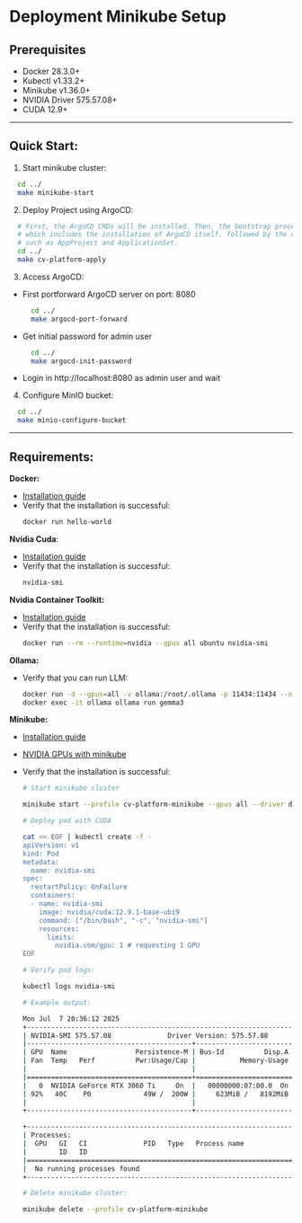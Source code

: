 # Deployment Minikube Setup

## Prerequisites

- Docker 28.3.0+
- Kubectl v1.33.2+
- Minikube v1.36.0+
- NVIDIA Driver 575.57.08+
- CUDA 12.9+

---

## Quick Start:

1) Start minikube cluster:

```bash
  cd ../
  make minikube-start
```

2) Deploy Project using ArgoCD:

```bash
  # First, the ArgoCD CRDs will be installed. Then, the bootstrap process will be deployed,
  # which includes the installation of ArgoCD itself, followed by the creation of all necessary resources,
  # such as AppProject and ApplicationSet.
  cd ../
  make cv-platform-apply
```

3) Access ArgoCD:

- First portforward ArgoCD server on port: 8080
  ```bash
    cd ../
    make argocd-port-forward
  ```

- Get initial password for admin user
  ```bash
    cd ../
    make argocd-init-password
  ```

- Login in http://localhost:8080 as admin user and wait

4) Configure MinIO bucket:

  ```bash
    cd ../
    make minio-configure-bucket
  ```

---

## Requirements:

**Docker:**

- [Installation guide](https://docs.docker.com/engine/install/ubuntu/)
- Verify that the installation is successful:
  ```bash
  docker run hello-world
  ```

**Nvidia Cuda**:

- [Installation guide](https://docs.nvidia.com/cuda/cuda-installation-guide-linux/)
- Verify that the installation is successful:
  ```bash
  nvidia-smi
  ```

**Nvidia Container Toolkit:**

- [Installation guide](https://docs.nvidia.com/datacenter/cloud-native/container-toolkit/latest/install-guide.html)
- Verify that the installation is successful:
  ```bash
  docker run --rm --runtime=nvidia --gpus all ubuntu nvidia-smi
  ```

**Ollama:**

- Verify that you can run LLM:
  ```bash
  docker run -d --gpus=all -v ollama:/root/.ollama -p 11434:11434 --name ollama ollama/ollama
  docker exec -it ollama ollama run gemma3
  ```

**Minikube:**

- [Installation guide](https://minikube.sigs.k8s.io/docs/start/?arch=%2Flinux%2Fx86-64%2Fstable%2Fbinary+download)
- [NVIDIA GPUs with minikube](https://minikube.sigs.k8s.io/docs/tutorials/nvidia/#docker)
- Verify that the installation is successful:

  ```bash
  # Start minikube cluster

  minikube start --profile cv-platform-minikube --gpus all --driver docker --container-runtime docker
  ```

  ```bash
  # Deploy pod with CUDA

  cat << EOF | kubectl create -f -
  apiVersion: v1
  kind: Pod
  metadata:
    name: nvidia-smi
  spec:
    restartPolicy: OnFailure
    containers:
    - name: nvidia-smi
      image: nvidia/cuda:12.9.1-base-ubi9
      command: ["/bin/bash", "-c", "nvidia-smi"]
      resources:
        limits:
          nvidia.com/gpu: 1 # requesting 1 GPU
  EOF
  ```

  ```bash
  # Verify pod logs:

  kubectl logs nvidia-smi
  ```

  ```bash
  # Example output:

  Mon Jul  7 20:36:12 2025
  +-----------------------------------------------------------------------------------------+
  | NVIDIA-SMI 575.57.08              Driver Version: 575.57.08      CUDA Version: 12.9     |
  |-----------------------------------------+------------------------+----------------------+
  | GPU  Name                 Persistence-M | Bus-Id          Disp.A | Volatile Uncorr. ECC |
  | Fan  Temp   Perf          Pwr:Usage/Cap |           Memory-Usage | GPU-Util  Compute M. |
  |                                         |                        |               MIG M. |
  |=========================================+========================+======================|
  |   0  NVIDIA GeForce RTX 3060 Ti     On  |   00000000:07:00.0  On |                  N/A |
  | 92%   40C    P0             49W /  200W |     623MiB /   8192MiB |      7%      Default |
  |                                         |                        |                  N/A |
  +-----------------------------------------+------------------------+----------------------+

  +-----------------------------------------------------------------------------------------+
  | Processes:                                                                              |
  |  GPU   GI   CI              PID   Type   Process name                        GPU Memory |
  |        ID   ID                                                               Usage      |
  |=========================================================================================|
  |  No running processes found                                                             |
  +-----------------------------------------------------------------------------------------+
  ```

  ```bash
  # Delete minikube cluster:

  minikube delete --profile cv-platform-minikube
  ```
